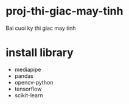 # proj-thi-giac-may-tinh
Bai cuoi ky thi giac may tinh

# install library
- mediapipe
- pandas
- opencv-python
- tensorflow
- scikit-learn
